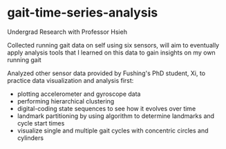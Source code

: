 # gait-time-series-analysis

Undergrad Research with Professor Hsieh

Collected running gait data on self using six sensors, will aim to eventually apply analysis tools that I learned on this data to gain insights on my own running gait

Analyzed other sensor data provided by Fushing's PhD student, Xi, to practice data visualization and analysis first:
- plotting accelerometer and gyroscope data
- performing hierarchical clustering
- digital-coding state sequences to see how it evolves over time
- landmark partitioning by using algorithm to determine landmarks and cycle start times
- visualize single and multiple gait cycles with concentric circles and cylinders

